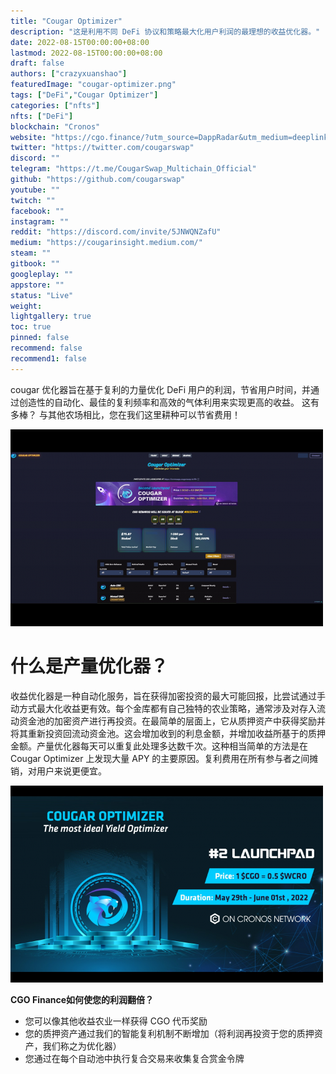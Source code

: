 ```yaml
---
title: "Cougar Optimizer"
description: "这是利用不同 DeFi 协议和策略最大化用户利润的最理想的收益优化器。"
date: 2022-08-15T00:00:00+08:00
lastmod: 2022-08-15T00:00:00+08:00
draft: false
authors: ["crazyxuanshao"]
featuredImage: "cougar-optimizer.png"
tags: ["DeFi","Cougar Optimizer"]
categories: ["nfts"]
nfts: ["DeFi"]
blockchain: "Cronos"
website: "https://cgo.finance/?utm_source=DappRadar&utm_medium=deeplink&utm_campaign=visit-website"
twitter: "https://twitter.com/cougarswap"
discord: ""
telegram: "https://t.me/CougarSwap_Multichain_Official"
github: "https://github.com/cougarswap"
youtube: ""
twitch: ""
facebook: ""
instagram: ""
reddit: "https://discord.com/invite/5JNWQNZafU"
medium: "https://cougarinsight.medium.com/"
steam: ""
gitbook: ""
googleplay: ""
appstore: ""
status: "Live"
weight: 
lightgallery: true
toc: true
pinned: false
recommend: false
recommend1: false
---
```

<p>cougar 优化器旨在基于复利的力量优化 DeFi 用户的利润，节省用户时间，并通过创造性的自动化、最佳的复利频率和高效的气体利用来实现更高的收益。 这有多棒？ 与其他农场相比，您在我们这里耕种可以节省费用！</p>

![fsdfs](fsdfs.png)

# 什么是产量优化器？

收益优化器是一种自动化服务，旨在获得加密投资的最大可能回报，比尝试通过手动方式最大化收益更有效。每个金库都有自己独特的农业策略，通常涉及对存入流动资金池的加密资产进行再投资。在最简单的层面上，它从质押资产中获得奖励并将其重新投资回流动资金池。这会增加收到的利息金额，并增加收益所基于的质押金额。产量优化器每天可以重复此处理多达数千次。这种相当简单的方法是在 Cougar Optimizer 上发现大量 APY 的主要原因。复利费用在所有参与者之间摊销，对用户来说更便宜。

![isdnif](isdnif.png)

**CGO Finance如何使您的利润翻倍？**

- 您可以像其他收益农业一样获得 CGO 代币奖励
- 您的质押资产通过我们的智能复利机制不断增加（将利润再投资于您的质押资产，我们称之为优化器）
- 您通过在每个自动池中执行复合交易来收集复合赏金令牌